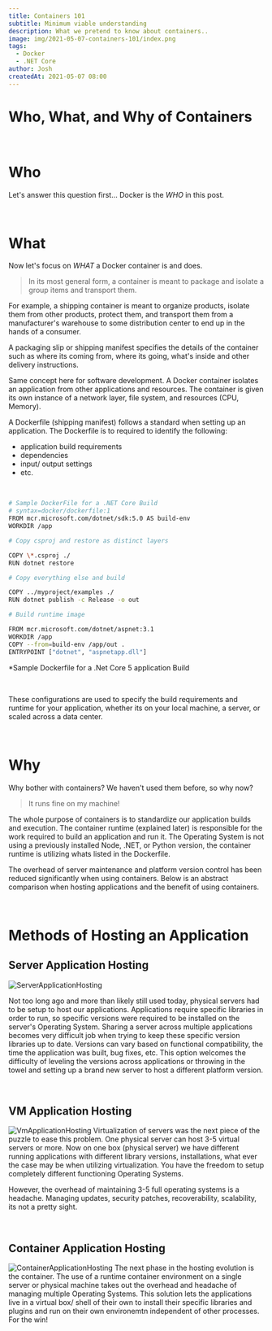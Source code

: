 ```yaml
---
title: Containers 101
subtitle: Minimum viable understanding
description: What we pretend to know about containers..
image: img/2021-05-07-containers-101/index.png
tags:
  - Docker
  - .NET Core
author: Josh
createdAt: 2021-05-07 08:00
---
```


# Who, What, and Why of Containers

<br/>

# Who

Let's answer this question first... Docker is the _WHO_ in this post.

<br/>

# What

Now let's focus on _WHAT_ a Docker container is and does.

<blockquote class="blockquote">In its most general form, a container is meant to package and isolate a group items and transport them.</blockquote>

For example, a shipping container is meant to organize products, isolate them from other products, protect them, and transport them from a manufacturer's warehouse to some distribution center to end up in the hands of a consumer.

A packaging slip or shipping manifest specifies the details of the container such as where its coming from, where its going, what's inside and other delivery instructions.

Same concept here for software development. A Docker container isolates an application from other applications and resources. The container is given its own instance of a network layer, file system, and resources (CPU, Memory).

A Dockerfile (shipping manifest) follows a standard when setting up an application. The Dockerfile is to required to identify the following:

- application build requirements
- dependencies
- input/ output settings
- etc.

<br/>

```bash
# Sample DockerFile for a .NET Core Build
# syntax=docker/dockerfile:1
FROM mcr.microsoft.com/dotnet/sdk:5.0 AS build-env
WORKDIR /app

# Copy csproj and restore as distinct layers

COPY \*.csproj ./
RUN dotnet restore

# Copy everything else and build

COPY ../myproject/examples ./
RUN dotnet publish -c Release -o out

# Build runtime image

FROM mcr.microsoft.com/dotnet/aspnet:3.1
WORKDIR /app
COPY --from=build-env /app/out .
ENTRYPOINT ["dotnet", "aspnetapp.dll"]

```

\*Sample Dockerfile for a .Net Core 5 application Build

<br/>

These configurations are used to specify the build requirements and runtime for your application, whether its on your local machine, a server, or scaled across a data center.

<br/>

# Why

Why bother with containers? We haven't used them before, so why now?

<blockquote class="blockquote">
It runs fine on my machine!
</blockquote>

The whole purpose of containers is to standardize our application builds and execution. The container runtime (explained later) is responsible for the work required to build an application and run it. The Operating System is not using a previously installed Node, .NET, or Python version, the container runtime is utilizing whats listed in the Dockerfile.

The overhead of server maintenance and platform version control has been reduced significantly when using containers. Below is an abstract comparison when hosting applications and the benefit of using containers.

<br/>

# Methods of Hosting an Application

## Server Application Hosting

![ServerApplicationHosting](/img/2021-05-07-containers-101/metal.png)

Not too long ago and more than likely still used today, physical servers had to be setup to host our applications. Applications require specific libraries in order to run, so specific versions were required to be installed on the server's Operating System. Sharing a server across multiple applications becomes very difficult job when trying to keep these specific version libraries up to date. Versions can vary based on functional compatibility, the time the application was built, bug fixes, etc. This option welcomes the difficulty of leveling the versions across applications or throwing in the towel and setting up a brand new server to host a different platform version.

<br/>

## VM Application Hosting

![VmApplicationHosting](/img/2021-05-07-containers-101/vms.png)
Virtualization of servers was the next piece of the puzzle to ease this problem. One physical server can host 3-5 virtual servers or more. Now on one box (physical server) we have different running applications with different library versions, installations, what ever the case may be when utilizing virtualization. You have the freedom to setup completely different functioning Operating Systems.

However, the overhead of maintaining 3-5 full operating systems is a headache. Managing updates, security patches, recoverability, scalability, its not a pretty sight.

<br/>

## Container Application Hosting

![ContainerApplicationHosting](/img/2021-05-07-containers-101/vm-to-containers.png)
The next phase in the hosting evolution is the container. The use of a runtime container environment on a single server or physical machine takes out the overhead and headache of managing multiple Operating Systems. This solution lets the applications live in a virtual box/ shell of their own to install their specific libraries and plugins and run on their own environemtn independent of other processes. For the win!

<br/>
